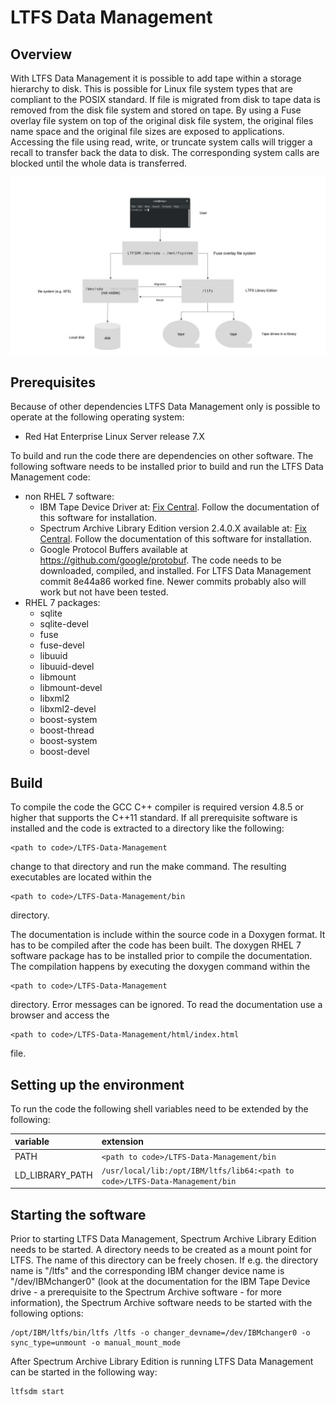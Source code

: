 # LTFS Data Management

## Overview

With LTFS Data Management it is possible to add tape within a storage hierarchy
to disk. This is possible for Linux file system types that are compliant to the
POSIX standard. If file is migrated from disk to tape data is removed from the
disk file system and stored on tape. By using a Fuse overlay file system on top
of the original disk file system, the original files name space and the original
file sizes are exposed to applications. Accessing the file using read, write, or
truncate system calls will trigger a recall to transfer back the data to disk.
The corresponding system calls are blocked until the whole data is transferred.

![Overview](./overview.jpg)

## Prerequisites

Because of other dependencies LTFS Data Management only is possible to operate
at the following operating system:

- Red Hat Enterprise Linux Server release 7.X

To build and run the code there are dependencies on other software. The
following software needs to be installed prior to build and run the LTFS Data
Management code:

- non RHEL 7 software:
  - IBM Tape Device Driver at:
    [Fix Central](https://www-945.ibm.com/support/fixcentral/swg/selectFixes?parent=ibm~ST~Tapedevicedriversandsoftware&product=ibm/Storage_Tape/Tape+device+drivers&release=1.0&platform=Linux&function=all&source=fc).
    Follow the documentation of this software for installation.
  - Spectrum Archive Library Edition version 2.4.0.X available at:
    [Fix Central](https://www-945.ibm.com/support/fixcentral/swg/selectFixes?parent=Tape%20drivers%20and%20software&product=ibm/Storage_Tape/LTFS+Library+Edition+(LE)&release=2.4&platform=All&function=all).
    Follow the documentation of this software for installation.
  - Google Protocol Buffers available at https://github.com/google/protobuf.
    The code needs to be downloaded, compiled, and installed.
    For LTFS Data Management commit 8e44a86 worked fine. Newer commits probably
    also will work but not have been tested.
- RHEL 7 packages:
  - sqlite
  - sqlite-devel
  - fuse
  - fuse-devel
  - libuuid
  - libuuid-devel
  - libmount
  - libmount-devel
  - libxml2
  - libxml2-devel
  - boost-system
  - boost-thread
  - boost-system
  - boost-devel

## Build

To compile the code the GCC C++ compiler is required version 4.8.5 or higher
that supports the C++11 standard. If all prerequisite software is installed and
the code is extracted to a directory like the following:

```
<path to code>/LTFS-Data-Management
```

change to that directory and run the make command. The resulting executables are
located within the

```
<path to code>/LTFS-Data-Management/bin
```

directory.

The documentation is include within the source code in a Doxygen format. It
has to be compiled after the code has been built. The doxygen RHEL 7 software
package has to be installed prior to compile the documentation. The compilation
happens by executing the doxygen command within the

```
<path to code>/LTFS-Data-Management
```

directory. Error messages can be ignored. To read the documentation use a
browser and access the

```
<path to code>/LTFS-Data-Management/html/index.html
```

file.

## Setting up the environment

To run the code the following shell variables need to be extended by the
following:

| variable | extension     |
| :------------- | :------------- |
| PATH | ```<path to code>/LTFS-Data-Management/bin``` |
| LD_LIBRARY_PATH | ```/usr/local/lib:/opt/IBM/ltfs/lib64:<path to code>/LTFS-Data-Management/bin``` |

## Starting the software

Prior to starting LTFS Data Management, Spectrum Archive Library Edition needs
to be started. A directory needs to be created as a mount point for LTFS. The
name of this directory can be freely chosen. If e.g. the directory name is
"/ltfs" and the corresponding IBM changer device name is "/dev/IBMchanger0"
(look at the documentation for the IBM Tape Device drive - a prerequisite to the
Spectrum Archive software -  for more information), the Spectrum Archive
software needs to be started with the following options:

```
/opt/IBM/ltfs/bin/ltfs /ltfs -o changer_devname=/dev/IBMchanger0 -o sync_type=unmount -o manual_mount_mode
```

After Spectrum Archive Library Edition is running LTFS Data Management can be
started in the following way:

```
ltfsdm start
```

